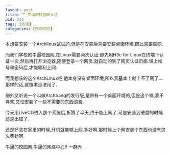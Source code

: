 ```yaml
---
layout: post
title: 艹,牛逼的校园网认证
pid: 213
tags: [点滴]
categories: [唠唠叨叨]
---
```

本想要安装一个Archlinux试试的,但是在安装后需要安装桌面环境,因此需要联网.

而我们学校的牛逼校园网,在Linux需要两次认证.即先用H3c for Linux在终端下认证一次,然后再打开浏览器,随便登录一个网页,就自动的到了网页认证页面.填上帐号和密码后,才能顺利上网.

而我想装的这个ArchLinux吧,他本身没有桌面环境,所以我基本上就上不了网了....那样的话,就根本没法用了.

别外又听说一个叫做Archbang的发行版,是带有一个桌面环境的,但是这个嘛,我不喜欢,又怕安装了一些不需要的东西浪费.

今天用LiveCD进入那个系统后,折腾了半天,终于能上网了.可是安装到硬盘的时候还是出错了.

还是怀念在家里的时候,开机就能够上网,多好啊.那时候上个网安装个东西也没有这么费劲啊.

牛逼的校园网,牛逼的网络中心!! 一群兲
